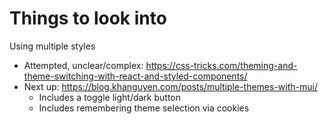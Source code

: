 # Things to look into

Using multiple styles
- Attempted, unclear/complex: https://css-tricks.com/theming-and-theme-switching-with-react-and-styled-components/
- Next up: https://blog.khanguyen.com/posts/multiple-themes-with-mui/
  - Includes a toggle light/dark button
  - Includes remembering theme selection via cookies